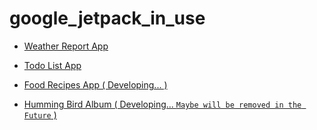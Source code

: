 # google_jetpack_in_use

+ [Weather Report App](https://github.com/PhoenixNest/google_jetpack_in_use/tree/main/book_weather_report_example)

+ [Todo List App](https://github.com/PhoenixNest/google_jetpack_in_use/tree/main/online_todo_list_example)

+ [Food Recipes App ( Developing... ) ](https://github.com/PhoenixNest/google_jetpack_in_use/tree/main/online_food_recipes_example)

+ [Humming Bird Album ( Developing... `Maybe will be removed in the Future` )](https://github.com/PhoenixNest/google_jetpack_in_use/tree/main/retrofit_in_use)
